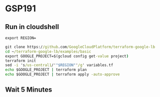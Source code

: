 # GSP191
## Run in cloudshell
```cmd
export REGION=
```
```cmd
git clone https://github.com/GoogleCloudPlatform/terraform-google-lb
cd ~/terraform-google-lb/examples/basic
export GOOGLE_PROJECT=$(gcloud config get-value project)
terraform init
sed -i 's/us-central1/'"$REGION"'/g' variables.tf
echo $GOOGLE_PROJECT | terraform plan
echo $GOOGLE_PROJECT | terraform apply -auto-approve
```
## Wait 5 Minutes
